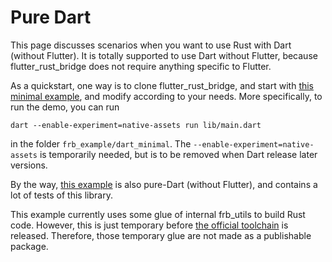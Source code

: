 # Pure Dart

This page discusses scenarios when you want to use Rust with Dart (without Flutter).
It is totally supported to use Dart without Flutter,
because flutter_rust_bridge does not require anything specific to Flutter.

As a quickstart,
one way is to clone flutter_rust_bridge, and start with
[this minimal example](https://github.com/fzyzcjy/flutter_rust_bridge/tree/master/frb_example/dart_minimal),
and modify according to your needs.
More specifically, to run the demo, you can run

```shell
dart --enable-experiment=native-assets run lib/main.dart
```

in the folder `frb_example/dart_minimal`.
The `--enable-experiment=native-assets` is temporarily needed, but is to be removed when Dart release later versions.

By the way,
[this example](https://github.com/fzyzcjy/flutter_rust_bridge/tree/master/frb_example/pure_dart)
is also pure-Dart (without Flutter),
and contains a lot of tests of this library.

This example currently uses some glue of internal frb_utils to build Rust code.
However, this is just temporary before [the official toolchain](https://github.com/dart-lang/native/issues/883) is released.
Therefore, those temporary glue are not made as a publishable package.
